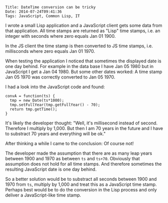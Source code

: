 	Title: DateTime conversion can be tricky
	Date: 2014-07-24T09:41:36
	Tags: JavaScript, Common Lisp, IT

I wrote a small Lisp application and a JavaScript client gets some
data from that application. All time stamps are returned as "Lisp"
time stamps, i.e. an integer with seconds where zero equals Jan 01
1900. 

In the JS client the time stamp is then converted to JS time stamps,
i.e. millisconds where zero equals Jan 01 1970. 

When testing the application I noticed that sometimes the displayed
date is one day behind. For example in the data base I have Jan 05
1980 but in JavaScript I get a Jan 04 1980. But some other dates
worked: A time stamp Jan 05 1970 was correctly converted to Jan 05
1970.

I had a look into the JavaScript code and found:

```
convA = function(ts) {
  tmp = new Date(ts*1000);
  tmp.setFullYear(tmp.getFullYear() - 70);
  return tmp.getTime();
}
```

It's likely the developer thought: "Well, it's millisecond instead of
second. Therefore I multiply by 1,000. But then I am 70 years in the
future and I have to substract 70 years and everything will be ok."

After thinking a while I came to the conclusion: Of course not!

The developer made the assumption that there are as many leap years
between 1900 and 1970 as between `ts` and `ts+70`. Obviously that
assumption does not hold for all time stamps. And therefore sometimes
the resulting JavaScript date is one day behind.

So a better solution would be to substract all seconds between 1900
and 1970 from `ts`, multiply by 1,000 and treat this as a JavaScript
time stamp. Perhaps best would be to do the conversion in the Lisp
process and only deliver a JavaScript-like time stamp.

